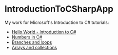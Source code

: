 # IntroductionToCSharpApp
My work for Microsoft's Introduction to C# tutorials:
- [Hello World - Introduction to C#](https://learn.microsoft.com/en-us/dotnet/csharp/tour-of-csharp/tutorials/hello-world)
- [Numbers in C#](https://learn.microsoft.com/en-us/dotnet/csharp/tour-of-csharp/tutorials/numbers-in-csharp-local)
- [Branches and loops](https://learn.microsoft.com/en-us/dotnet/csharp/tour-of-csharp/tutorials/branches-and-loops-local)
- [Arrays and collections](https://learn.microsoft.com/en-us/dotnet/csharp/tour-of-csharp/tutorials/arrays-and-collections)
